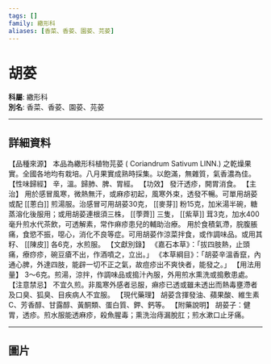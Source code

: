```yaml
---
tags: []
family: 繖形科
aliases: [香菜、香荽、園荽、芫荽]
---
```


# 胡荽

**科屬**: 繖形科  
**別名**: 香菜、香荽、園荽、芫荽  

---

## 詳細資料
【品種來源】
本品為繖形科植物芫荽 (
Coriandrum Sativum
LINN.) 之乾燥果實。全國各地均有栽培。八月果實成熟時採集。以飽滿，無雜質，氣香濃為佳。
【性味歸經】
辛，溫。歸肺、脾、胃經。
【功效】
發汗透疹，開胃消食。
【主治】
用於感冒風寒，微熱無汗，或麻疹初起，風寒外束，透發不暢。可單用胡荽或配 [[蔥白]] 煎湯服。治感冒可用胡荽30克， [[麥芽]] 粉15克，加米湯半碗，糖蒸溶化後服用；或用胡荽連根須三株， [[荸薺]] 三隻， [[紫草]] 茸3克，加水400毫升煎水代茶飲，可透解素，常作痳疹患兒的輔助治療。
用於食積氣滯，脘腹脹痛，食慾不振，噁心，消化不良等症。可用胡荽作涼菜拌食，或作調味品。或用其籽、 [[陳皮]] 各6克，水煎服。
【文獻別錄】
《嘉石本草》：「拔四肢熱，止頭痛，療痧疹，碗豆瘡不出，作酒噴之，立出。」
《本草綱目》：「胡荽辛溫香竄，內通心脾，外達四肢，能辟一切不正之氣，故痘疹出不爽快者，能發之。」
【用法用量】
3～6克。煎湯，涼拌，作調味品或搗汁內服，外用煎水熏洗或搗敷患處。
【注意禁忌】
不宜久煎。非風寒外感者忌服，痳疹已透或雖未透出而熱毒壅滯者及口臭、狐臭、目疾病人不宜服。
【現代藥理】
胡荽含揮發油、蘋果酸、維生素C、芳香醇、甘露醇、黃酮類、蛋白質、鉀、鈣等。
【附藥說明】
胡荽子：健胃，透疹。煎水服能透麻疹，殺魚腥毒；熏洗治痔漏脫肛；煎水漱口止牙痛。

---

## 圖片
